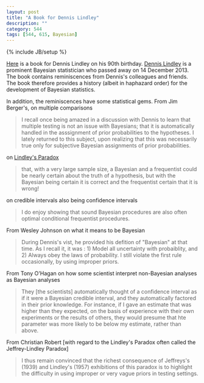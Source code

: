 ```yaml
---
layout: post
title: "A Book for Dennis Lindley"
description: ""
category: 544
tags: [544, 615, Bayesian]
---
```

{% include JB/setup %}


[Here](http://tonyohagan.co.uk/academic/ABookforDennis.pdf) is a book for Dennis Lindley on his 90th birthday. [Dennis Lindley](http://en.wikipedia.org/wiki/Dennis_Lindley) is a prominent Bayesian statistician who passed away on 14 December 2013. The book contains reminiscences from Dennis's colleagues and friends. 
The book therefore provides a history (albeit in haphazard order) for the development of Bayesian statistics. 

In addition, the reminiscences have some statistical gems.
From Jim Berger's, on multiple comparisons

> I recall once being amazed in a discussion with Dennis to learn that multiple testing is not an issue with Bayesians; that it is automatically handled in the asssignment of prior probabilities to the hypotheses. I lately returned to this subject, upon realizing that this was necessarily true only for subjective Bayesian assignments of prior probabilities.

on [Lindley's Paradox](http://en.wikipedia.org/wiki/Lindley's_paradox)

> that, with a very large sample size, a Bayesian and a frequentist could be nearly certain about the truth of a hypothesis, but with the Bayesian being certain it is correct and the frequentist certain that it is wrong!

on credible intervals also being confidence intervals

> I do enjoy showing that sound Bayesian procedures are also often optimal conditional frequentist procedures.

From Wesley Johnson on what it means to be Bayesian

> During Dennis's vist, he provided his defition of "Bayesian" at that time. As I recall it, it was : 1) Model all uncertainty with probaiblity, and 2) Always obey the laws of probability. I still violate the first rule occasionally, by using improper priors.

From Tony O'Hagan on how some scientist interpret non-Bayesian analyses as Bayesian analyses

> They [the scientists] automatically thought of a confidence interval as if it were a Bayesian credible interval, and they automatically factored in their prior knowledge. For instance, if I gave an estimate that was higher than they expected, on the basis of experience with their own experiments or the results of others, they would presume that hte parameter was more likely to be below my estimate, rather than above. 

From Christian Robert [with regard to the Lindley's Paradox often called the Jeffrey-Lindley Paradox]

> I thus remain convinced that the richest consequence of Jeffreys's (1939) and Lindley's (1957) exhibitions of this paradox is to highlight the difficulty in using improper or very vague priors in testing settings. 





